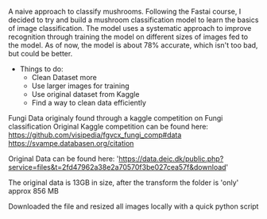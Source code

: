A naive approach to classify mushrooms. 
Following the Fastai course, I decided to try and build a mushroom classification model to learn the basics of image classification.
The model uses a systematic approach to improve recognition through training the model on different sizes of images fed to the model. 
As of now, the model is about 78% accurate, which isn't too bad, but could be better. 
  - Things to do: 
    - Clean Dataset more
    - Use larger images for training
    - Use original dataset from Kaggle 
    - Find a way to clean data efficiently

Fungi Data originaly found through a kaggle competition on Fungi classification Original Kaggle competition can be found here: https://github.com/visipedia/fgvcx_fungi_comp#data https://svampe.databasen.org/citation

Original Data can be found here: 'https://data.deic.dk/public.php?service=files&t=2fd47962a38e2a70570f3be027cea57f&download'

The original data is 13GB in size, after the transform the folder is 'only' approx 856 MB

Downloaded the file and resized all images locally with a quick python script
